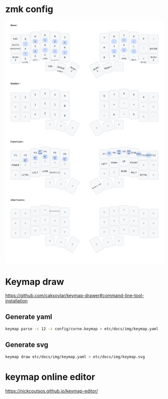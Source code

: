 # zmk config

![keymap](etc/docs/img/keymap.svg)

# Keymap draw

https://github.com/caksoylar/keymap-drawer#command-line-tool-installation

## Generate yaml

```bash
keymap parse -c 12 -z config/corne.keymap > etc/docs/img/keymap.yaml
```

## Generate svg

```bash
keymap draw etc/docs/img/keymap.yaml > etc/docs/img/keymap.svg
```

# keymap online editor

https://nickcoutsos.github.io/keymap-editor/
